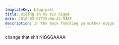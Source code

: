 ```yaml
---
templateKey: blog-post
title: Riding in my six nigga
date: 2018-03-07T20:04:42.936Z
description: in the back fondling ya mother nigga
---
```

change that shit NIGGGAAAA